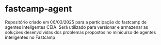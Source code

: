 # fastcamp-agent
Repositório criado em 06/03/2025 para a participação do fastcamp de agentes inteligentes CEIA.
Será utilizado para versionar e armazenar as soluções desenvolvidas dos problemas propostos no minicurso de agentes inteligentes no Fastcamp
